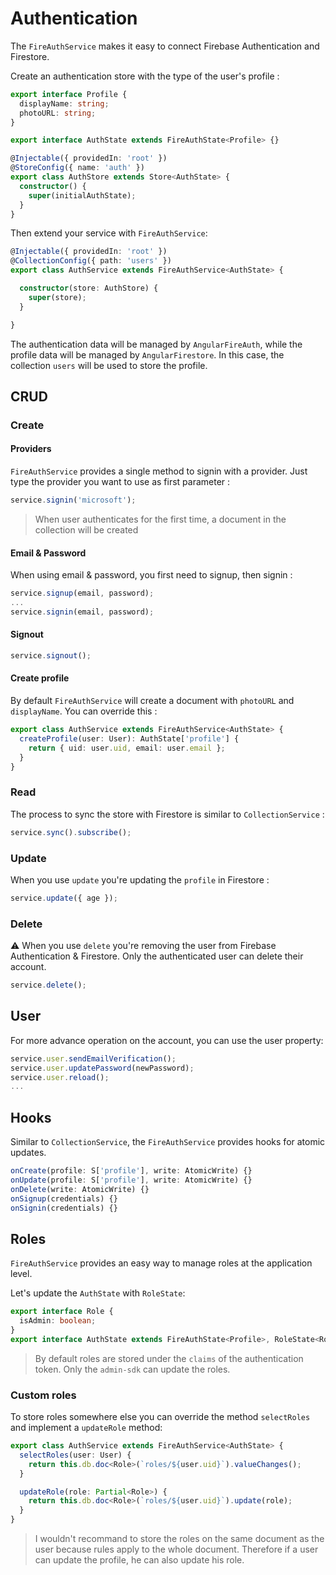 # Authentication
The `FireAuthService` makes it easy to connect Firebase Authentication and Firestore.

Create an authentication store with the type of the user's profile :
```typescript
export interface Profile {
  displayName: string;
  photoURL: string;
}

export interface AuthState extends FireAuthState<Profile> {}

@Injectable({ providedIn: 'root' })
@StoreConfig({ name: 'auth' })
export class AuthStore extends Store<AuthState> {
  constructor() {
    super(initialAuthState);
  }
}
```

Then extend your service with `FireAuthService`:
```typescript
@Injectable({ providedIn: 'root' })
@CollectionConfig({ path: 'users' })
export class AuthService extends FireAuthService<AuthState> {

  constructor(store: AuthStore) {
    super(store);
  }

}
```

The authentication data will be managed by `AngularFireAuth`, while the profile data will be managed by `AngularFirestore`.
In this case, the collection `users` will be used to store the profile.

## CRUD

### Create

#### Providers
`FireAuthService` provides a single method to signin with a provider. Just type the provider you want to use as first parameter : 
```typescript
service.signin('microsoft');
```

> When user authenticates for the first time, a document in the collection will be created

#### Email & Password
When using email & password, you first need to signup, then signin : 
```typescript
service.signup(email, password);
...
service.signin(email, password);
```

#### Signout
```typescript
service.signout();
```

#### Create profile
By default `FireAuthService` will create a document with `photoURL` and `displayName`. You can override this : 
```typescript
export class AuthService extends FireAuthService<AuthState> {
  createProfile(user: User): AuthState['profile'] {
    return { uid: user.uid, email: user.email };
  }
}
```

### Read
The process to sync the store with Firestore is similar to `CollectionService` : 
```typescript
service.sync().subscribe();
```

### Update
When you use `update` you're updating the `profile` in Firestore : 
```typescript
service.update({ age });
```

### Delete
⚠️ When you use `delete` you're removing the user from Firebase Authentication & Firestore. Only the authenticated user can delete their account.
```typescript
service.delete();
```

## User
For more advance operation on the account, you can use the user property: 
```typescript
service.user.sendEmailVerification();
service.user.updatePassword(newPassword);
service.user.reload();
...
```

## Hooks
Similar to `CollectionService`, the `FireAuthService` provides hooks for atomic updates.

```typescript
onCreate(profile: S['profile'], write: AtomicWrite) {}
onUpdate(profile: S['profile'], write: AtomicWrite) {}
onDelete(write: AtomicWrite) {}
onSignup(credentials) {}
onSignin(credentials) {}
```

## Roles
`FireAuthService` provides an easy way to manage roles at the application level.

Let's update the `AuthState` with `RoleState`: 
```typescript
export interface Role {
  isAdmin: boolean;
}
export interface AuthState extends FireAuthState<Profile>, RoleState<Role>{}
```

> By default roles are stored under the `claims` of the authentication token. Only the `admin-sdk` can update the roles.

### Custom roles
To store roles somewhere else you can override the method `selectRoles` and implement a `updateRole` method:
```typescript
export class AuthService extends FireAuthService<AuthState> {
  selectRoles(user: User) {
    return this.db.doc<Role>(`roles/${user.uid}`).valueChanges();
  }

  updateRole(role: Partial<Role>) {
    return this.db.doc<Role>(`roles/${user.uid}`).update(role);
  }
}
```

> I wouldn't recommand to store the roles on the same document as the user because rules apply to the whole document. Therefore if a user can update the profile, he can also update his role.
